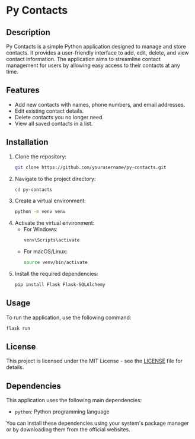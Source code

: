 # Py Contacts

## Description
Py Contacts is a simple Python application designed to manage and store contacts. It provides a user-friendly interface to add, edit, delete, and view contact information. The application aims to streamline contact management for users by allowing easy access to their contacts at any time.

## Features
- Add new contacts with names, phone numbers, and email addresses.
- Edit existing contact details.
- Delete contacts you no longer need.
- View all saved contacts in a list.

## Installation
1. Clone the repository:
   ```bash
   git clone https://github.com/yourusername/py-contacts.git
   ```
2. Navigate to the project directory:
   ```bash
   cd py-contacts
   ```
3. Create a virtual environment:
   ```bash
   python -m venv venv
   ```
4. Activate the virtual environment:
   - For Windows:
     ```bash
     venv\Scripts\activate
     ```
   - For macOS/Linux:
     ```bash
     source venv/bin/activate
     ```
5. Install the required dependencies:
   ```bash
   pip install Flask Flask-SQLAlchemy
   ```

## Usage
To run the application, use the following command:
```bash
flask run
```

## License
This project is licensed under the MIT License - see the [LICENSE](LICENSE) file for details.

## Dependencies
This application uses the following main dependencies:
- `python`: Python programming language

You can install these dependencies using your system's package manager or by downloading them from the official websites.